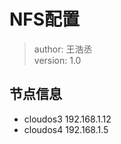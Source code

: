 # NFS配置

> author: 王浩丞  
> version: 1.0  


## 节点信息

- cloudos3 192.168.1.12
- cloudos4 192.168.1.5

